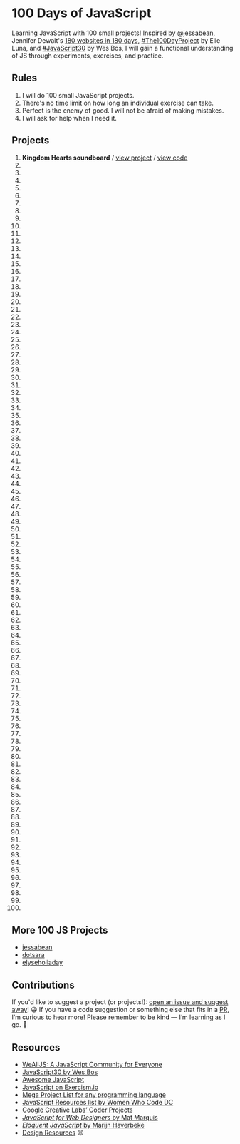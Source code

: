 # 100 Days of JavaScript
Learning JavaScript with 100 small projects! Inspired by [@jessabean](https://github.com/jessabean/100-javascript-projects), Jennifer Dewalt's [180 websites in 180 days](http://jenniferdewalt.com/index.html), [#The100DayProject](https://the100dayproject.org/) by Elle Luna, and [#JavaScript30](https://javascript30.com/) by Wes Bos, I will gain a functional understanding of JS through experiments, exercises, and practice.

## Rules
1. I will do 100 small JavaScript projects.
2. There's no time limit on how long an individual exercise can take.
3. Perfect is the enemy of good. I will not be afraid of making mistakes.
4. I will ask for help when I need it.

## Projects
001. **Kingdom Hearts soundboard** / [view project](https://skullface.github.io/kingdom-hearts-soundboard/) / [view code](https://github.com/skullface/kingdom-hearts-soundboard/)
002.
003.
004.
005.
006.
007.
008.
009.
010.
011.
012.
013.
014.
015.
016.
017.
018.
019.
020.
021.
022.
023.
024.
025.
026.
027.
028.
029.
030.
031.
032.
033.
034.
035.
036.
037.
038.
039.
040.
041.
042.
043.
044.
045.
046.
047.
048.
049.
050.
051.
052.
053.
054.
055.
056.
057.
058.
059.
060.
061.
062.
063.
064.
065.
066.
067.
068.
069.
070.
071.
072.
073.
074.
075.
076.
077.
078.
079.
080.
081.
082.
083.
084.
085.
086.
087.
088.
089.
090.
091.
092.
093.
094.
095.
096.
097.
098.
099.
100.

## More 100 JS Projects
- [jessabean](https://github.com/jessabean/100-javascript-projects)
- [dotsara](https://github.com/dotsara/100-projects)
- [elyseholladay](https://github.com/elyseholladay/100-javascript-projects)

## Contributions
If you'd like to suggest a project (or projects!): [open an issue and suggest away](http://github.com/skullfaces/100-javascript-projects/issues)! 😀 If you have a code suggestion or something else that fits in a [PR](http://github.com/skullfaces/100-javascript-projects/pulls), I‘m curious to hear more! Please remember to be kind — I’m learning as I go. 💖

## Resources
- [WeAllJS: A JavaScript Community for Everyone](https://wealljs.org/)
- [JavaScript30 by Wes Bos](https://github.com/wesbos/JavaScript30)
- [Awesome JavaScript](https://github.com/sorrycc/awesome-javascript)
- [JavaScript on Exercism.io](http://exercism.io/languages/javascript/exercises)
- [Mega Project List for any programming language](https://github.com/karan/Projects)
- [JavaScript Resources list by Women Who Code DC](https://github.com/womenwhocodedc/front-end-community/blob/master/study-guides/javascript_study_guide.md#beginner-resources)
- [Google Creative Labs’ Coder Projects](https://googlecreativelab.github.io/coder-projects/)
- [_JavaScript for Web Designers_ by Mat Marquis](https://abookapart.com/products/javascript-for-web-designers)
- [_Eloquent JavaScript_ by Marijn Haverbeke](http://eloquentjavascript.net/)
- [Design Resources](http://github.com/skullface/design-resources) 😉
